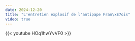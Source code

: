 ```yaml
---
date: 2024-12-20
title: "L'entretien explosif de l'antipape Fran\xE7ois"
video: true
---
```



{{< youtube HOq1hwYvVF0 >}}
